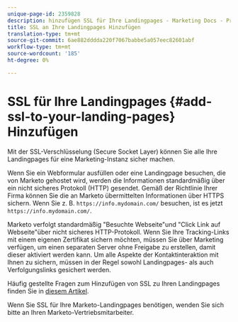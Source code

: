 ```yaml
---
unique-page-id: 2359828
description: hinzufügen SSL für Ihre Landingpages - Marketing Docs - Produktdokumentation
title: SSL an Ihre Landingpages Hinzufügen
translation-type: tm+mt
source-git-commit: 6ae882dddda220f7067babbe5a057eec82601abf
workflow-type: tm+mt
source-wordcount: '185'
ht-degree: 0%

---
```



# SSL für Ihre Landingpages {#add-ssl-to-your-landing-pages} Hinzufügen

Mit der SSL-Verschlüsselung (Secure Socket Layer) können Sie alle Ihre Landingpages für eine Marketing-Instanz sicher machen.

Wenn Sie ein Webformular ausfüllen oder eine Landingpage besuchen, die von Marketo gehostet wird, werden die Informationen standardmäßig über ein nicht sicheres Protokoll (HTTP) gesendet. Gemäß der Richtlinie Ihrer Firma können Sie die an Marketo übermittelten Informationen über HTTPS sichern. Wenn Sie z. B. `https://info.mydomain.com/` besuchen, ist es jetzt `https://info.mydomain.com/`.

Marketo verfolgt standardmäßig &quot;Besuchte Webseite&quot;und &quot;Click Link auf Webseite&quot;über nicht sicheres HTTP-Protokoll. Wenn Sie Ihre Tracking-Links mit einem eigenen Zertifikat sichern möchten, müssen Sie über Marketing verfügen, um einen separaten Server ohne Freigabe zu erstellen, damit dieser aktiviert werden kann. Um alle Aspekte der Kontaktinteraktion mit Ihnen zu sichern, müssen in der Regel sowohl Landingpages- als auch Verfolgungslinks gesichert werden.

Häufig gestellte Fragen zum Hinzufügen von SSL zu Ihren Landingpages finden Sie in [diesem Artikel](https://nation.marketo.com/docs/DOC-5612).

Wenn Sie SSL für Ihre Marketo-Landingpages benötigen, wenden Sie sich bitte an Ihren Marketo-Vertriebsmitarbeiter.
